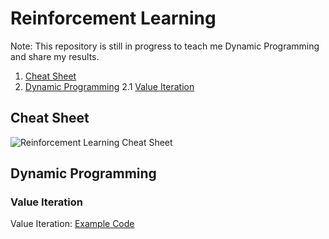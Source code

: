 # Reinforcement Learning

Note: This repository is still in progress to teach me Dynamic Programming and share my results.

1. [Cheat Sheet](#cheat_sheet)
2. [Dynamic Programming](#dynamic_programming)
 2.1 [Value Iteration](#dynamic_programming)

## <a name="cheat_sheet"></a>Cheat Sheet
![Reinforcement Learning Cheat Sheet](media/reinforcement_learning-overview.png "Reinforcement Learning Cheat Sheet")

## <a name="dynamic_programming"></a>Dynamic Programming

### <a name="value_iteration"></a>Value Iteration 
Value Iteration:
[Example Code](https://github.com/comnGuy/reinforcement-learning/tree/master/dynamic_programming/value_iteration)